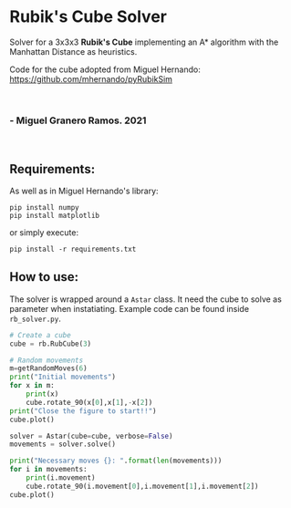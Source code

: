 # Rubik's Cube Solver

Solver for a 3x3x3 **Rubik's Cube** implementing an A* algorithm with the Manhattan Distance as heuristics.

Code for the cube adopted from Miguel Hernando: <https://github.com/mhernando/pyRubikSim>

<br>

### - Miguel Granero Ramos. 2021

<br>

## Requirements: 
As well as in Miguel Hernando's library:
```
pip install numpy
pip install matplotlib
```

or simply execute:
```
pip install -r requirements.txt
```

## How to use:
The solver is wrapped around a ``Astar`` class. It need the cube to solve as parameter when instatiating. Example code can be found inside ``rb_solver.py``.
```py
# Create a cube
cube = rb.RubCube(3)

# Random movements
m=getRandomMoves(6)
print("Initial movements")
for x in m:
    print(x)
    cube.rotate_90(x[0],x[1],-x[2])
print("Close the figure to start!!")
cube.plot()

solver = Astar(cube=cube, verbose=False)
movements = solver.solve()

print("Necessary moves {}: ".format(len(movements)))
for i in movements:
    print(i.movement)
    cube.rotate_90(i.movement[0],i.movement[1],i.movement[2])
cube.plot()
```